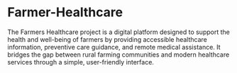# Farmer-Healthcare
The Farmers Healthcare project is a digital platform designed to support the health and well-being of farmers by providing accessible healthcare information, preventive care guidance, and remote medical assistance. It bridges the gap between rural farming communities and modern healthcare services through a simple, user-friendly interface.
